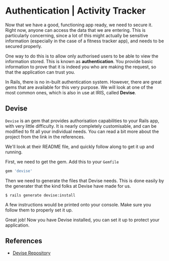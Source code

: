 # Authentication | Activity Tracker

Now that we have a good, functioning app ready, we need to secure it. Right now, anyone can access the data that we are entering. This is particularly concerning, since a lot of this might actually be sensitive information (especially in the case of a fitness tracker app), and needs to be secured properly.

One way to do this is to allow only authorised users to be able to view the information stored. This is known as **authentication**. You provide basic information to prove that it is indeed you who are making the request, so that the application can trust you.

In Rails, there is no in-built authentication system. However, there are great gems that are available for this very purpose. We will look at one of the most common ones, which is also in use at IRIS, called **Devise**.

## Devise
`Devise` is an gem that provides authorisation capabilities to your Rails app, with very little difficulty. It is nearly completely customisable, and can be modified to fit all your individual needs. You can read a bit more about the project from the link in the references.

We'll look at their README file, and quickly follow along to get it up and running.

First, we need to get the gem. Add this to your `Gemfile`

```ruby
gem 'devise'
```

Then we need to generate the files that Devise needs. This is done easily by the generater that the kind folks at Devise have made for us.

```shell
$ rails generate devise:install
```

A few instructions would be printed onto your console. Make sure you follow them to properly set it up.

Great job! Now you have Devise installed, you can set it up to protect your application.

## References
- [Devise Repository](https://github.com/heartcombo/devise)
